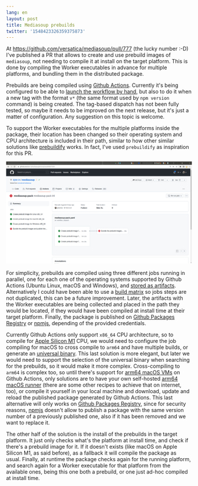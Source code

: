 ```yaml
---
lang: en
layout: post
title: Mediasoup prebuilds
twitter: '1548423326359375873'
---
```


At <https://github.com/versatica/mediasoup/pull/777> (the lucky number :-D) I've
published a PR that allows to create and use prebuild images of `mediasoup`, not
needing to compile it at install on the target platform. This is done by
compiling the Worker executables in advance for multiple platforms, and bundling
them in the distributed package.

Prebuilds are being compiled using
[Github Actions](https://github.com/features/actions). Currently it's being
configured to be able to
[launch the workflow by hand](https://docs.github.com/es/actions/managing-workflow-runs/manually-running-a-workflow),
but also to do it when a new tag with the format `v*` (the same format used by
`npm version` command) is being created. The tag-based dispatch has not been
fully tested, so maybe it needs to be improved on the next release, but it's
just a matter of configuration. Any suggestion on this topic is welcome.

To support the Worker executables for the multiple platforms inside the package,
their location has been changed so their operating system and CPU architecture
is included in their path, similar to how other similar solutions like
[prebuildify](https://github.com/prebuild/prebuildify) works. In fact, I've used
`prebuildify` as inspiration for this PR.

![](../images/2022-02-27-Mediasoup-prebuilds.png)

For simplicity, prebuilds are compiled using three different jobs running in
parallel, one for each one of the operating systems supported by Github Actions
(Ubuntu Linux, macOS and Windows), and
[stored as artifacts](https://docs.github.com/en/actions/using-workflows/storing-workflow-data-as-artifacts).
Alternatively I could have been able to use a
[build matrix](https://docs.github.com/en/actions/using-jobs/using-a-build-matrix-for-your-jobs)
so jobs steps are not duplicated, this can be a future improvement. Later, the
artifacts with the Worker executables are being collected and placed in the path
they would be located, if they would have been compiled at install time at their
target platform. Finally, the package is published on
[Github Packages Registry](https://github.com/features/packages) or
[npmjs](https://www.npmjs.com/), depending of the provided credentials.

Currently Github Actions only support `x86_64` CPU architecture, so to compile
for [Apple Silicon M1](https://en.wikipedia.org/wiki/Apple_M1) CPU, we would
need to configure the job compiling for macOS to cross compile to `arm64` and
have multiple builds, or generate an
[universal binary](https://en.wikipedia.org/wiki/Universal_binary). This last
solution is more elegant, but later we would need to support the selection of
the universal binary when searching for the prebuilds, so it would make it more
complex. Cross-compiling to `arm64` is complex too, so until there's support for
[arm64 macOS VMs](https://github.com/actions/virtual-environments/issues/2187)
on Github Actions, only solutions are to have your own self-hosted
[arm64 macOS runner](https://www.mirkogalimberti.com/post/2/github-actions-self-hosted-apple-silicon-m1-runner-howto)
(there are some other recipes to achieve that on internet, too), or compile it
yourself in your local machine and download, update and reload the published
package generated by Github Actions. This last alternative will only works on
[Github Packages Registry](https://github.com/features/packages), since for
security reasons, [npmjs](https://www.npmjs.com/) doesn't allow to publish a
package with the same version number of a previously published one, also if it
has been removed and we want to replace it.

The other half of the solution is the install of the prebuilds in the target
platform. It just only checks what's the platform at install time, and check if
there's a prebuild image for it. If it doesn't exists (like macOS on Apple
Silicon M1, as said before), as a fallback it will compile the package as usual.
Finally, at runtime the package checks again for the running platform, and
search again for a Worker executable for that platform from the available ones,
being this one both a prebuild, or one just ad-hoc compiled at install time.

